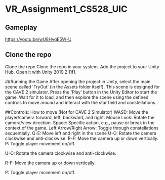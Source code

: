 # VR_Assignment1_CS528_UIC

## Gameplay
https://youtu.be/wU8HvgE5W-U
 
## Clone the repo
Clone the repo
Clone the repo in your system.
Add the project to your Unity Hub.
 Open it with Unity 2019.2.11f1.

##Running the Game
After opening the project in Unity, select the main scene called 'TryOut' (in the Assets folder itself). This scene is designed for the CAVE 2 simulator.
Press the 'Play' button in the Unity Editor to start the game.
Wait for it to load, and then explore the scene using the defined controls to move around and interact with the star field and constellations.

##Controls: How to move (Not for CAVE 2 Simulator)
WASD: Move the player/camera forward, left, backward, and right.
Mouse Look: Rotate the camera/view direction.
Space: Specific action, e.g., pause or break in the context of the game.
Left Arrow/Right Arrow: Toggle through constellations sequentially.
Q-E: Move left and right in the scene
U-O: Rotate the camera clockwise and anti-clockwise.
R-F: Move the camera up or down vertically.
P: Toggle player movement on/off.


U-O: Rotate the camera clockwise and anti-clockwise.

R-F: Move the camera up or down vertically.

P: Toggle player movement on/off.
